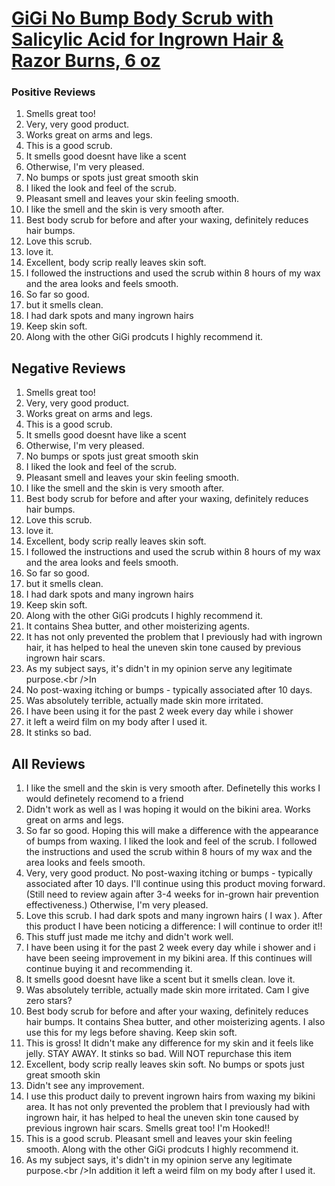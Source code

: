 # [GiGi No Bump Body Scrub with Salicylic Acid for Ingrown Hair &amp; Razor Burns, 6 oz](https://products.checkmycream.com/products/GiGi-No-Bump-Body-Scrub-with-Salicylic-Acid-for-Ingrown-Hair-and-Razor-Burns-6-oz.html)

### Positive Reviews

<ol>
      <li>Smells great too!</li>
      <li>Very, very good product.  </li>
      <li>Works great on arms and legs.</li>
      <li>This is a good scrub.  </li>
      <li>It smells good doesnt have like a scent</li>
      <li>Otherwise, I&#x27;m very pleased.</li>
      <li>No bumps or spots just great smooth skin</li>
      <li>I liked the look and feel of the scrub.</li>
      <li>Pleasant smell and leaves your skin feeling smooth.  </li>
      <li>I like the smell and the skin is very smooth after.</li>
      <li>Best body scrub for before and after your waxing, definitely reduces hair bumps.</li>
      <li>Love this scrub.</li>
      <li>love it.</li>
      <li>Excellent, body scrip really leaves skin soft.  </li>
      <li>I followed the instructions and used the scrub within 8 hours of my wax and the area looks and feels smooth.</li>
      <li>So far so good.</li>
      <li>but it smells clean.</li>
      <li>I had dark spots and many ingrown hairs</li>
      <li>Keep skin soft.</li>
      <li>Along with the other GiGi prodcuts I highly recommend it.</li>
</ol>


<h2>Negative Reviews</h2>
<ol>
<li> Smells great too!</li>
<li> Very, very good product.  </li>
<li> Works great on arms and legs.</li>
<li> This is a good scrub.  </li>
<li> It smells good doesnt have like a scent</li>
<li> Otherwise, I&#x27;m very pleased.</li>
<li> No bumps or spots just great smooth skin</li>
<li> I liked the look and feel of the scrub.</li>
<li> Pleasant smell and leaves your skin feeling smooth.  </li>
<li> I like the smell and the skin is very smooth after.</li>
<li> Best body scrub for before and after your waxing, definitely reduces hair bumps.</li>
<li> Love this scrub.</li>
<li> love it.</li>
<li> Excellent, body scrip really leaves skin soft.  </li>
<li> I followed the instructions and used the scrub within 8 hours of my wax and the area looks and feels smooth.</li>
<li> So far so good.</li>
<li> but it smells clean.</li>
<li> I had dark spots and many ingrown hairs</li>
<li> Keep skin soft.</li>
<li> Along with the other GiGi prodcuts I highly recommend it.</li>
<li> It contains Shea butter, and other moisterizing agents.</li>
<li> It has not only prevented the problem that I previously had with ingrown hair, it has helped to heal the uneven skin tone caused by previous ingrown hair scars.</li>
<li> As my subject says, it&#x27;s didn&#x27;t in my opinion serve any legitimate purpose.&lt;br /&gt;In</li>
<li> No post-waxing itching or bumps - typically associated after 10 days.  </li>
<li> Was absolutely terrible, actually made skin more irritated.</li>
<li> I have been using it for the past 2 week every day while i shower</li>
<li> it left a weird film on my body after I used it.</li>
<li> It stinks so bad.</li>
</ol>

<h2>All Reviews</h2>

<ol>
    <li> I like the smell and the skin is very smooth after. Definetelly this works I would definetely recomend to a friend</li>
    <li> Didn&#x27;t work as well as I was hoping it would on the bikini area. Works great on arms and legs.</li>
    <li> So far so good. Hoping this will make a difference with the appearance of bumps from waxing. I liked the look and feel of the scrub. I followed the instructions and used the scrub within 8 hours of my wax and the area looks and feels smooth.</li>
    <li> Very, very good product.  No post-waxing itching or bumps - typically associated after 10 days.  I&#x27;ll continue using this product moving forward.  (Still need to review again after 3-4 weeks for in-grown hair prevention effectiveness.)  Otherwise, I&#x27;m very pleased.</li>
    <li> Love this scrub. I had dark spots and many ingrown hairs ( I wax ). After this product I have been noticing a difference: I will continue to order it!!</li>
    <li> This stuff just made me itchy and didn&#x27;t work well.</li>
    <li> I have been using it for the past 2 week every day while i shower and i have been seeing improvement in my bikini area. If this continues will continue buying it and recommending it.</li>
    <li> It smells good doesnt have like a scent but it smells clean. love it.</li>
    <li> Was absolutely terrible, actually made skin more irritated. Cam I give zero stars?</li>
    <li> Best body scrub for before and after your waxing, definitely reduces hair bumps. It contains Shea butter, and other moisterizing agents. I also use this for my legs before shaving. Keep skin soft.</li>
    <li> This is gross! It didn&#x27;t make any difference for my skin and it feels like jelly. STAY AWAY. It stinks so bad. Will NOT repurchase this item</li>
    <li> Excellent, body scrip really leaves skin soft.  No bumps or spots just great smooth skin</li>
    <li> Didn&#x27;t see any improvement.</li>
    <li> I use this product daily to prevent ingrown hairs from waxing my bikini area. It has not only prevented the problem that I previously had with ingrown hair, it has helped to heal the uneven skin tone caused by previous ingrown hair scars. Smells great too! I&#x27;m Hooked!!</li>
    <li> This is a good scrub.  Pleasant smell and leaves your skin feeling smooth.  Along with the other GiGi prodcuts I highly recommend it.</li>
    <li> As my subject says, it&#x27;s didn&#x27;t in my opinion serve any legitimate purpose.&lt;br /&gt;In addition it left a weird film on my body after I used it.</li>
</ol>




